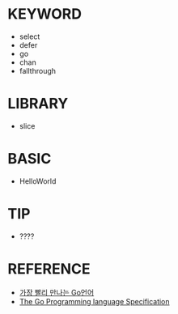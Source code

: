 # KEYWORD

- select
- defer
- go
- chan
- fallthrough

# LIBRARY

- slice

# BASIC

- HelloWorld

# TIP

- ????

# REFERENCE

- [가장 빨리 만나는 Go언어](http://pyrasis.com/go.html)
- [The Go Programming language Specification](https://golang.org/ref/spec)
